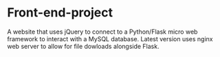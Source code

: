 # Front-end-project
A website that uses jQuery to connect to a Python/Flask micro web framework to interact with a MySQL database.
Latest version uses nginx web server to allow for file dowloads alongside Flask.
